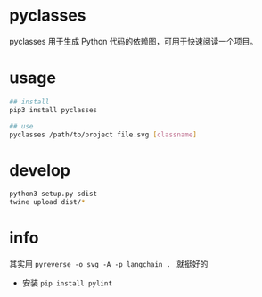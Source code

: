 # pyclasses

pyclasses 用于生成 Python 代码的依赖图，可用于快速阅读一个项目。

# usage

```bash
## install
pip3 install pyclasses

## use
pyclasses /path/to/project file.svg [classname]
```

# develop

```bash
python3 setup.py sdist
twine upload dist/*
```

# info
其实用 `pyreverse -o svg -A -p langchain . ` 就挺好的
- 安装 `pip install pylint`
